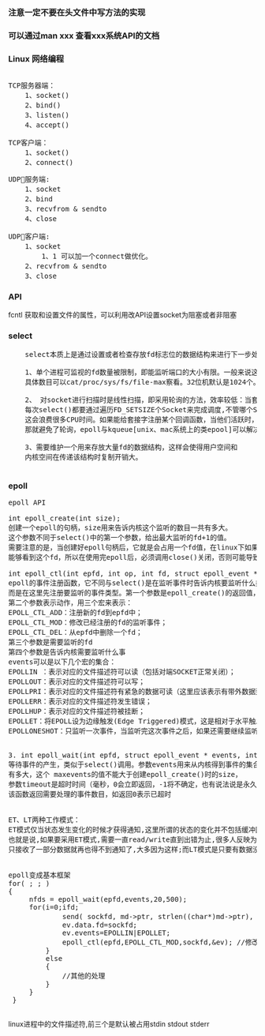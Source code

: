 ### 注意一定不要在头文件中写方法的实现

### 可以通过man xxx 查看xxx系统API的文档

### Linux 网络编程

<pre>

TCP服务器端：
    1、socket()
    2、bind()
    3、listen()
    4、accept()

TCP客户端：
    1、socket()
    2、connect()
</pre>

<pre>
UDP服务端:
    1、socket
    2、bind
    3、recvfrom & sendto
    4、close

UDP客户端:
    1、socket
        1、1 可以加一个connect做优化。
    2、recvfrom & sendto
    3、close
</pre>

### API
fcntl 获取和设置文件的属性，可以利用改API设置socket为阻塞或者非阻塞

### select
<pre>
    select本质上是通过设置或者检查存放fd标志位的数据结构来进行下一步处理。这样所带来的缺点是：

    1、单个进程可监视的fd数量被限制，即能监听端口的大小有限。一般来说这个数目和系统内存关系很大，
    具体数目可以cat/proc/sys/fs/file-max察看。32位机默认是1024个。64位机默认是2048.

    2、 对socket进行扫描时是线性扫描，即采用轮询的方法，效率较低：当套接字比较多的时候，
    每次select()都要通过遍历FD_SETSIZE个Socket来完成调度,不管哪个Socket是活跃的,都遍历一遍。
    这会浪费很多CPU时间。如果能给套接字注册某个回调函数，当他们活跃时，自动完成相关操作，
    那就避免了轮询，epoll与kqueue[unix、mac系统上的类epool]可以解决这个问题。

    3、需要维护一个用来存放大量fd的数据结构，这样会使得用户空间和
    内核空间在传递该结构时复制开销大。

</pre>

### epoll
<pre>
epoll API

int epoll_create(int size);
创建一个epoll的句柄，size用来告诉内核这个监听的数目一共有多大。
这个参数不同于select()中的第一个参数，给出最大监听的fd+1的值。
需要注意的是，当创建好epoll句柄后，它就是会占用一个fd值，在linux下如果查看/proc/进程id/fd/，
能够看到这个fd，所以在使用完epoll后，必须调用close()关闭，否则可能导致fd被耗尽。

int epoll_ctl(int epfd, int op, int fd, struct epoll_event *event);
epoll的事件注册函数，它不同与select()是在监听事件时告诉内核要监听什么类型的事件，
而是在这里先注册要监听的事件类型。第一个参数是epoll_create()的返回值，
第二个参数表示动作，用三个宏来表示：
EPOLL_CTL_ADD：注册新的fd到epfd中；
EPOLL_CTL_MOD：修改已经注册的fd的监听事件；
EPOLL_CTL_DEL：从epfd中删除一个fd；
第三个参数是需要监听的fd
第四个参数是告诉内核需要监听什么事
events可以是以下几个宏的集合：
EPOLLIN ：表示对应的文件描述符可以读（包括对端SOCKET正常关闭）；
EPOLLOUT：表示对应的文件描述符可以写；
EPOLLPRI：表示对应的文件描述符有紧急的数据可读（这里应该表示有带外数据到来）；
EPOLLERR：表示对应的文件描述符发生错误；
EPOLLHUP：表示对应的文件描述符被挂断；
EPOLLET：将EPOLL设为边缘触发(Edge Triggered)模式，这是相对于水平触发(Level Triggered)来说的。
EPOLLONESHOT：只监听一次事件，当监听完这次事件之后，如果还需要继续监听这个socket的话，需要再次把这个socket加入到EPOLL队列里


3. int epoll_wait(int epfd, struct epoll_event * events, int maxevents, int timeout);
等待事件的产生，类似于select()调用。参数events用来从内核得到事件的集合，maxevents告之内核这个events
有多大，这个 maxevents的值不能大于创建epoll_create()时的size，
参数timeout是超时时间（毫秒，0会立即返回，-1将不确定，也有说法说是永久阻塞）。
该函数返回需要处理的事件数目，如返回0表示已超时


ET、LT两种工作模式：
ET模式仅当状态发生变化的时候才获得通知,这里所谓的状态的变化并不包括缓冲区中还有未处理的数据,
也就是说,如果要采用ET模式,需要一直read/write直到出错为止,很多人反映为什么采用ET模式
只接收了一部分数据就再也得不到通知了,大多因为这样;而LT模式是只要有数据没有处理就会一直通知下去的.


epoll变成基本框架
for( ; ; )
{
     nfds = epoll_wait(epfd,events,20,500);
     for(i=0;i<nfds;++i)
     {
         if(events[i].data.fd==listenfd) //有新的连接
         {
             connfd = accept(listenfd,(sockaddr *)&clientaddr, &clilen); //accept这个连接
             ev.data.fd=connfd;
             ev.events=EPOLLIN|EPOLLET;
             epoll_ctl(epfd,EPOLL_CTL_ADD,connfd,&ev); //将新的fd添加到epoll的监听队列中
         }
         else if( events[i].events&EPOLLIN ) //接收到数据，读socket
         {
             n = read(sockfd, line, MAXLINE)) < 0    //读
             ev.data.ptr = md;     //md为自定义类型，添加数据
             ev.events=EPOLLOUT|EPOLLET;
             epoll_ctl(epfd,EPOLL_CTL_MOD,sockfd,&ev);//修改标识符，等待下一个循环时发送数据，异步处理的精髓
         }
         else if(events[i].events&EPOLLOUT) //有数据待发送，写socket
         {
             struct myepoll_data* md = (myepoll_data*)events[i].data.ptr;    //取数据
             sockfd = md->fd;
             send( sockfd, md->ptr, strlen((char*)md->ptr), 0 );        //发送数据
             ev.data.fd=sockfd;
             ev.events=EPOLLIN|EPOLLET;
             epoll_ctl(epfd,EPOLL_CTL_MOD,sockfd,&ev); //修改标识符，等待下一个循环时接收数据
         }
         else
         {
             //其他的处理
         }
     }
 }

</pre>

linux进程中的文件描述符,前三个是默认被占用stdin stdout stderr

